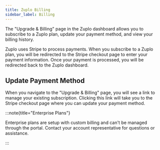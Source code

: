 ```yaml
---
title: Zuplo Billing
sidebar_label: Billing
---
```


The "Upgrade & Billing" page in the Zuplo dashboard allows you to subscribe to a
Zuplo plan, update your payment method, and view your billing history.

Zuplo uses Stripe to process payments. When you subscribe to a Zuplo plan, you
will be redirected to the Stripe checkout page to enter your payment
information. Once your payment is processed, you will be redirected back to the
Zuplo dashboard.

## Update Payment Method

When you navigate to the "Upgrade & Billing" page, you will see a link to manage
your existing subscription. Clicking this link will take you to the Stripe
checkout page where you can update your payment method.

:::note{title="Enterprise Plans"}

Enterprise plans are setup with custom billing and can't be managed through the
portal. Contact your account representative for questions or assistance.

:::
